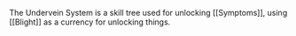 
The Undervein System is a skill tree used for unlocking [[Symptoms]], using [[Blight]] as a currency for unlocking things.

